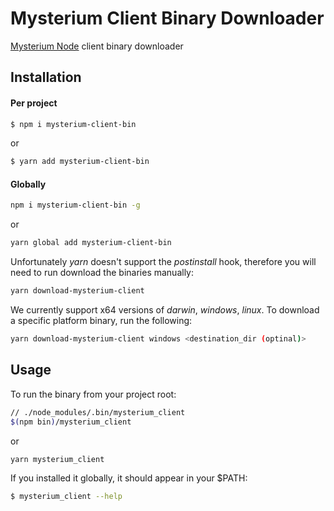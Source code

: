 # Mysterium Client Binary Downloader
[Mysterium Node](https://github.com/MysteriumNetwork/node) client binary downloader

## Installation

#### Per project
```sh
$ npm i mysterium-client-bin
```

or

```sh
$ yarn add mysterium-client-bin
```

#### Globally
```sh
npm i mysterium-client-bin -g
```

or

```sh
yarn global add mysterium-client-bin
```

Unfortunately *yarn* doesn't support the *postinstall* hook, therefore you will need to run download the binaries manually:

```sh
yarn download-mysterium-client
```

We currently support x64 versions of _darwin_, _windows_, _linux_. To download a specific platform binary, run the following:

```sh
yarn download-mysterium-client windows <destination_dir (optinal)>
```

## Usage
To run the binary from your project root:

```sh
// ./node_modules/.bin/mysterium_client
$(npm bin)/mysterium_client
```

or

```sh
yarn mysterium_client
```

If you installed it globally, it should appear in your $PATH:

```sh
$ mysterium_client --help
```

